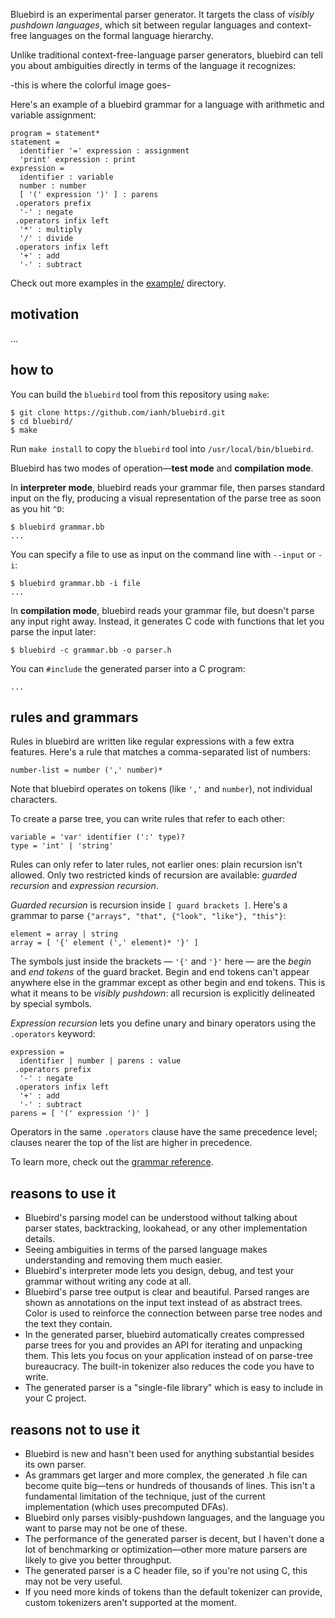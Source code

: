 Bluebird is an experimental parser generator.  It targets the class of *visibly pushdown languages*, which sit between regular languages and context-free languages on the formal language hierarchy.

Unlike traditional context-free-language parser generators, bluebird can tell you about ambiguities directly in terms of the language it recognizes:

-this is where the colorful image goes-

Here's an example of a bluebird grammar for a language with arithmetic and variable assignment:

```
program = statement*
statement =
  identifier '=' expression : assignment
  'print' expression : print
expression =
  identifier : variable
  number : number
  [ '(' expression ')' ] : parens
 .operators prefix
  '-' : negate
 .operators infix left
  '*' : multiply
  '/' : divide
 .operators infix left
  '+' : add
  '-' : subtract
```

Check out more examples in the [example/](example/) directory.

## motivation

…

## how to

You can build the `bluebird` tool from this repository using `make`:

```
$ git clone https://github.com/ianh/bluebird.git
$ cd bluebird/
$ make
```

Run `make install` to copy the `bluebird` tool into `/usr/local/bin/bluebird`.

Bluebird has two modes of operation&mdash;**test mode** and **compilation mode**.

In **interpreter mode**, bluebird reads your grammar file, then parses standard input on the fly, producing a visual representation of the parse tree as soon as you hit `^D`:

```
$ bluebird grammar.bb
...
```

You can specify a file to use as input on the command line with `--input` or `-i`:

```
$ bluebird grammar.bb -i file
...
```

In **compilation mode**, bluebird reads your grammar file, but doesn't parse any input right away.  Instead, it generates C code with functions that let you parse the input later:

```
$ bluebird -c grammar.bb -o parser.h
```

You can `#include` the generated parser into a C program:

```
...
```


## rules and grammars

Rules in bluebird are written like regular expressions with a few extra features.  Here's a rule that matches a comma-separated list of numbers:

```
number-list = number (',' number)*
```

Note that bluebird operates on tokens (like `','` and `number`), not individual characters.

To create a parse tree, you can write rules that refer to each other:

```
variable = 'var' identifier (':' type)?
type = 'int' | 'string'
```

Rules can only refer to later rules, not earlier ones: plain recursion isn't allowed.  Only two restricted kinds of recursion are available: *guarded recursion* and *expression recursion*.

*Guarded recursion* is recursion inside `[ guard brackets ]`.  Here's a grammar to parse `{"arrays", "that", {"look", "like"}, "this"}`:

```
element = array | string
array = [ '{' element (',' element)* '}' ]
```

The symbols just inside the brackets — `'{'` and `'}'` here — are the *begin* and *end tokens* of the guard bracket.  Begin and end tokens can't appear anywhere else in the grammar except as other begin and end tokens.  This is what it means to be *visibly pushdown*: all recursion is explicitly delineated by special symbols.

*Expression recursion* lets you define unary and binary operators using the `.operators` keyword:

```
expression =
  identifier | number | parens : value
 .operators prefix
  '-' : negate
 .operators infix left
  '+' : add
  '-' : subtract
parens = [ '(' expression ')' ]
```

Operators in the same `.operators` clause have the same precedence level; clauses nearer the top of the list are higher in precedence.

To learn more, check out the [grammar reference](docs/grammar-reference.md).

## reasons to use it

* Bluebird's parsing model can be understood without talking about parser states, backtracking, lookahead, or any other implementation details.
* Seeing ambiguities in terms of the parsed language makes understanding and removing them much easier.
* Bluebird's interpreter mode lets you design, debug, and test your grammar without writing any code at all.
* Bluebird's parse tree output is clear and beautiful.  Parsed ranges are shown as annotations on the input text instead of as abstract trees.  Color is used to reinforce the connection between parse tree nodes and the text they contain.
* In the generated parser, bluebird automatically creates compressed parse trees for you and provides an API for iterating and unpacking them.  This lets you focus on your application instead of on parse-tree bureaucracy.  The built-in tokenizer also reduces the code you have to write.
* The generated parser is a "single-file library" which is easy to include in your C project.

## reasons not to use it

* Bluebird is new and hasn't been used for anything substantial besides its own parser.
* As grammars get larger and more complex, the generated .h file can become quite big—tens or hundreds of thousands of lines.  This isn't a fundamental limitation of the technique, just of the current implementation (which uses precomputed DFAs).
* Bluebird only parses visibly-pushdown languages, and the language you want to parse may not be one of these.
* The performance of the generated parser is decent, but I haven't done a lot of benchmarking or optimization—other more mature parsers are likely to give you better throughput.
* The generated parser is a C header file, so if you're not using C, this may not be very useful.
* If you need more kinds of tokens than the default tokenizer can provide, custom tokenizers aren't supported at the moment.
